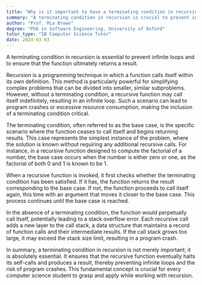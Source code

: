 ```yaml
---
title: "Why is it important to have a terminating condition in recursion?"
summary: "A terminating condition in recursion is crucial to prevent infinite loops and ensure the function eventually returns a result."
author: "Prof. Mia Brown"
degree: "PhD in Software Engineering, University of Oxford"
tutor_type: "IB Computer Science Tutor"
date: 2024-03-03
---
```


A terminating condition in recursion is essential to prevent infinite loops and to ensure that the function ultimately returns a result.

Recursion is a programming technique in which a function calls itself within its own definition. This method is particularly powerful for simplifying complex problems that can be divided into smaller, similar subproblems. However, without a terminating condition, a recursive function may call itself indefinitely, resulting in an infinite loop. Such a scenario can lead to program crashes or excessive resource consumption, making the inclusion of a terminating condition critical.

The terminating condition, often referred to as the base case, is the specific scenario where the function ceases to call itself and begins returning results. This case represents the simplest instance of the problem, where the solution is known without requiring any additional recursive calls. For instance, in a recursive function designed to compute the factorial of a number, the base case occurs when the number is either zero or one, as the factorial of both $0$ and $1$ is known to be $1$.

When a recursive function is invoked, it first checks whether the terminating condition has been satisfied. If it has, the function returns the result corresponding to the base case. If not, the function proceeds to call itself again, this time with an argument that moves it closer to the base case. This process continues until the base case is reached.

In the absence of a terminating condition, the function would perpetually call itself, potentially leading to a stack overflow error. Each recursive call adds a new layer to the call stack, a data structure that maintains a record of function calls and their intermediate results. If the call stack grows too large, it may exceed the stack size limit, resulting in a program crash.

In summary, a terminating condition in recursion is not merely important; it is absolutely essential. It ensures that the recursive function eventually halts its self-calls and produces a result, thereby preventing infinite loops and the risk of program crashes. This fundamental concept is crucial for every computer science student to grasp and apply while working with recursion.
    